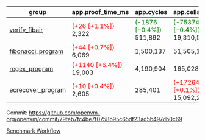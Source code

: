 | group | app.proof_time_ms | app.cycles | app.cells_used | leaf.proof_time_ms | leaf.cycles | leaf.cells_used |
| -- | -- | -- | -- | -- | -- | -- |
| [verify_fibair](https://github.com/openvm-org/openvm/blob/benchmark-results/benchmarks-pr/1255/verify_fibair-79feb7fc4be7f0758b95c65df23ad5b497db0c69.md) |<span style='color: red'>(+26 [+1.1%])</span> 2,322 | <span style='color: green'>(-1876 [-0.4%])</span> 511,892 | <span style='color: green'>(-75374 [-0.4%])</span> 19,310,589 |- | - | - |
| [fibonacci_program](https://github.com/openvm-org/openvm/blob/benchmark-results/benchmarks-pr/1255/fibonacci-79feb7fc4be7f0758b95c65df23ad5b497db0c69.md) |<span style='color: red'>(+44 [+0.7%])</span> 6,069 |  1,500,137 |  51,505,102 |- | - | - |
| [regex_program](https://github.com/openvm-org/openvm/blob/benchmark-results/benchmarks-pr/1255/regex-79feb7fc4be7f0758b95c65df23ad5b497db0c69.md) |<span style='color: red'>(+1140 [+6.4%])</span> 19,003 |  4,190,904 |  165,028,173 |- | - | - |
| [ecrecover_program](https://github.com/openvm-org/openvm/blob/benchmark-results/benchmarks-pr/1255/ecrecover-79feb7fc4be7f0758b95c65df23ad5b497db0c69.md) |<span style='color: red'>(+10 [+0.4%])</span> 2,605 |  285,401 | <span style='color: red'>(+17264 [+0.1%])</span> 15,092,297 |- | - | - |


Commit: https://github.com/openvm-org/openvm/commit/79feb7fc4be7f0758b95c65df23ad5b497db0c69

[Benchmark Workflow](https://github.com/openvm-org/openvm/actions/runs/12918877374)
